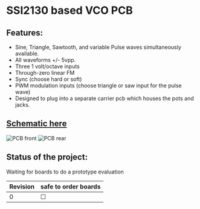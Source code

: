 
# SSI2130 based VCO PCB

## Features:
- Sine, Triangle, Sawtooth, and variable Pulse waves simultaneously available.
- All waveforms +/- 5vpp.
- Three 1 volt/octave inputs
- Through-zero linear FM
- Sync (choose hard or soft)
- PWM modulation inputs (choose triangle or saw input for the pulse wave)
- Designed to plug into a separate carrier pcb which houses the pots and jacks.

## [Schematic here](https://github.com/JordanAceto/SSI2130_VCO/construction_docs/SSI2130_VCO_schematic.pdf)

![](./VCO_core/pics/pcb_front.png?raw=true "PCB front")  ![](./VCO_core/pics/pcb_rear.png?raw=true "PCB rear")

## Status of the project:

Waiting for boards to do a prototype evaluation

Revision | safe to order boards
---------|---------------
0        | &#9744;
